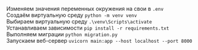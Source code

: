 Изменяем значения переменных окружения на свои в `.env`\
Создаём виртуальную среду `python -m venv venv`\
Выбираем виртуальную среду `.\venv\Scripts\activate`\
Устанавливаем зависимости `pip install -r requirements.txt`\
Выполняем миграции `python migration.py`\
Запускаем веб-сервер `uvicorn main:app --host localhost --port 8000`
